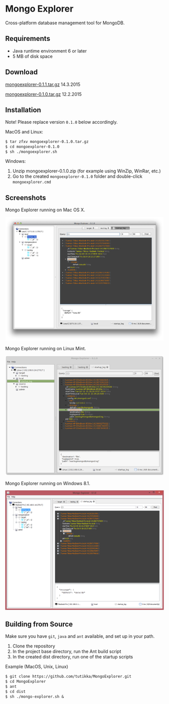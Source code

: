 Mongo Explorer
==============

Cross-platform database management tool for MongoDB.

Requirements
------------

- Java runtime environment 6 or later
- 5 MB of disk space

Download
--------

[mongoexplorer-0.1.1.tar.gz](https://github.com/tutikka/MongoExplorer/raw/master/releases/mongoexplorer-0.1.1.tar.gz) 14.3.2015

[mongoexplorer-0.1.0.tar.gz](https://github.com/tutikka/MongoExplorer/raw/master/releases/mongoexplorer-0.1.0.tar.gz) 12.2.2015

Installation
------------

Note! Please replace version ``0.1.0`` below accordingly.

MacOS and Linux:

```
$ tar zfxv mongoexplorer-0.1.0.tar.gz
$ cd mongoexplorer-0.1.0
$ sh ./mongoexplorer.sh 
```

Windows:

1. Unzip mongoexplorer-0.1.0.zip (for example using WinZip, WinRar, etc.)
2. Go to the created ``mongoexplorer-0.1.0`` folder and double-click ``mongoexplorer.cmd`` 


Screenshots
-----------

Mongo Explorer running on Mac OS X.

![ScreenShot](/screenshots/ss_1.png)

Mongo Explorer running on Linux Mint.

![ScreenShot](/screenshots/ss_3.png)

Mongo Explorer running on Windows 8.1.

![ScreenShot](/screenshots/ss_2.png)

Building from Source
--------------------

Make sure you have ``git``, ``java`` and ``ant`` available, and set up in your path.

1. Clone the repository
2. In the project base directory, run the Ant build script
3. In the created dist directory, run one of the startup scripts

Example (MacOS, Unix, Linux)

```
$ git clone https://github.com/tutikka/MongoExplorer.git
$ cd MongoExplorer
$ ant
$ cd dist
$ sh ./mongo-explorer.sh &
```
